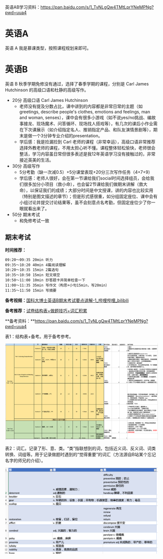 英语AB学习资料：https://pan.baidu.com/s/1_TvNLgQw4TMtLprYNeMPNg?pwd=uua4

# 英语A

英语 A 我是慕课类型，按照课程规划来即可。

# 英语B

英语 B 秋季学期免修没有通过，选择了春季学期的课程，分别是 Carl James Hutchinson 的高级口语和杜静的高级写作。

* 20分 高级口语 Carl James Hutchinson
  * 老师没有提及分数占比，课中讲到的内容都是非常日常的主题（如greetings, describe people's clothes, emotions and feelings, man and woman, senses），课中会有很多小游戏（如不说yes/no挑战、编故事接龙、现场魔术、问答循环、现场找人搭戏等），有几次的课后小作业需在下次课展示（如介绍指定名人、推销指定产品、和队友演情景剧等），期末是做一个3分钟专业介绍的presentation。
  * 学后感：我是捡漏捡到 Carl 老师的课程（非常幸运），高级口语非常推荐选择外教老师的课程，不用太担心听不懂。课程整体轻松愉快，老师很会整活，学习内容虽日常但很多表述是我12年英语学习没有接触过的，非常接近英美的生活。
* 30分 高级写作
  * 5分考勤（缺一次减0.5）+5分课堂表现+20分三次写作任务（4+7+9）
  * 学后感：老师人很好，会在第一节课给我们social时间选择组员，会给我们很多加分小项目（救小命），也会留2节课给我们做期末讲解（救大命），以保证我们的成绩；大部分时间是中文授课，讲的内容也比较实用（特别是图文描述的章节）；但是形式感很重，如分组固定座位、课中会有小组讨论并提交讨论结果等，虽不会刻意点名考勤，但固定座位少了你一眼就看出来了。
* 50分 期末考试
  * 和免修考试一致



## 期末考试

**时间推荐：**

```txt
09:20～09:35 20min 听力
09:35～10:20 40min 4篇阅读理解
10:20～10:35 15min 2篇选句
10:35～10:50 15min 短文填空
10:50～11:00 10min 抄答题卡并简单检查一下
11:00～11:35 35min 写作文（构思+小句15min，写20min）
11:35～11:50 15min 写摘要
```

**备考视频：**[国科大博士英语B期末考试要点讲解-1_哔哩哔哩_bilibili](https://www.bilibili.com/video/BV1o7411W7Dc/)

**备考推荐：**[试卷结构表+做题技巧+词汇积累](./试卷结构表+做题技巧+词汇积累.xlsx)

**备考资料：**https://pan.baidu.com/s/1_TvNLgQw4TMtLprYNeMPNg?pwd=uua4

表1：结构表+备考。用于备考参考。

![image-20240619004340269](assets/image-20240619004340269.png)

表2：词汇。记录了形、意、类。“类”指联想到的词，包括近义词、反义词、词类转换、词组等。用于记录做题时遇到的“觉得重要”的词汇（方法源自B站某个忘记名字的师兄的介绍）。

![image-20240619004536538](assets/image-20240619004536538.png)